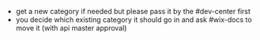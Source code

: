 - get a new category if needed but please pass it by the #dev-center first
- you decide which existing category it should go in and ask #wix-docs to move it (with api master approval)
